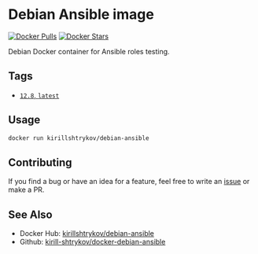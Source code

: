# Debian Ansible image

[![Docker Pulls](https://img.shields.io/docker/pulls/kirillshtrykov/debian-ansible.svg?style=flat-square)](https://hub.docker.com/r/kirillshtrykov/debian-ansible)
[![Docker Stars](https://img.shields.io/docker/stars/kirillshtrykov/debian-ansible.svg?style=flat-square)](https://hub.docker.com/r/kirillshtrykov/debian-ansible)

Debian Docker container for Ansible roles testing.

## Tags
- [`12.8`, `latest`](https://github.com/kirill-shtrykov/docker-debian-ansible/blob/main/Dockerfile)

## Usage
```bash
docker run kirillshtrykov/debian-ansible
```

## Contributing
If you find a bug or have an idea for a feature, feel free to write an
[issue](https://github.com/kirill-shtrykov/debian-ansible/issues) or make a PR.

## See Also
- Docker Hub: [kirillshtrykov/debian-ansible](https://hub.docker.com/repository/docker/kirillshtrykov/debian-ansible)
- Github: [kirill-shtrykov/docker-debian-ansible](https://github.com/kirill-shtrykov/docker-debian-ansible/)
